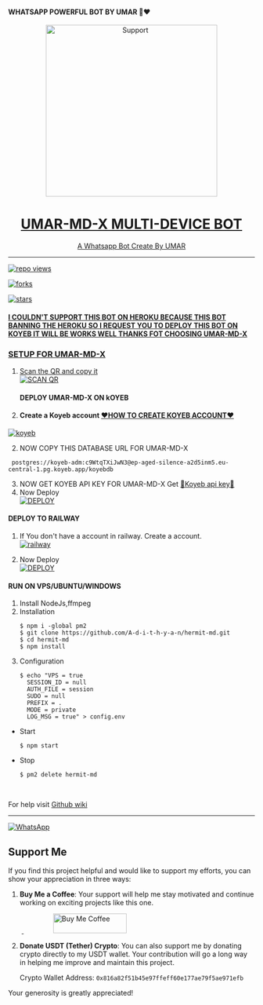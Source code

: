 #### WHATSAPP POWERFUL BOT BY UMAR 🙂❤️


</p>
<p align="center">
  <a href="https://chat.whatsapp.com/JIJplkiYyrFE4dyFGade43">
    <img alt=Support height="350" src="https://telegra.ph/file/a59688bc60ff2d944e682.jpg"> 
    </p>
<h1 align="center">    UMAR-MD-X MULTI-DEVICE BOT
</h1>
<p align="center"> 
  
<p align="center"> A Whatsapp Bot Create By UMAR
  
***
![repo views](https://hits.seeyoufarm.com/api/count/incr/badge.svg?url=https%3A%2F%2Fgithub.com%2FprabathLK%2FPRABATH-MD&count_bg=%2379C83D&title_bg=%23555555&icon=gitpod.svg&icon_color=%23E7E7E7&title=Views&edge_flat=false)

![forks](https://img.shields.io/github/forks/prabathLK/PRABATH-MD?label=Forks&style=social)

![stars](https://img.shields.io/github/stars/prabathLK/PRABATH-MD?style=social)

#### I COULDN'T SUPPORT THIS BOT ON HEROKU BECAUSE THIS BOT BANNING THE HEROKU SO I REQUEST YOU TO DEPLOY THIS BOT ON KOYEB IT WILL BE WORKS WELL THANKS FOT CHOOSING UMAR-MD-X

### SETUP FOR UMAR-MD-X
1. Scan the QR and copy it
    <br>
<a href='https://hermit.adithyan.xyz/qr' target="_blank"><img alt='SCAN QR' src='https://img.shields.io/badge/Scan_qr-100000?style=for-the-badge&logo=scan&logoColor=white&labelColor=black&color=black'/></a>
    <br>
    #### DEPLOY UMAR-MD-X ON kOYEB
1. #### Create a Koyeb account [❤️HOW TO CREATE KOYEB ACCOUNT❤️](https://tinyurl.com/yl3xz9bj)
<a href='https://app.koyeb.com/auth/signup' target="_blank"><img alt='koyeb' src='https://img.shields.io/badge/-Create-black?style=for-the-badge&logo=koyeb&logoColor=white'/></a>

2. NOW COPY THIS DATABASE URL FOR UMAR-MD-X
 ```
  postgres://koyeb-adm:c9WtqTXiJwN3@ep-aged-silence-a2d5inm5.eu-central-1.pg.koyeb.app/koyebdb
  ```
3. NOW GET KOYEB API KEY FOR UMAR-MD-X
Get [🌹Koyeb api key🌹](https://app.koyeb.com/account/api)
4. Now Deploy
    <br>
<a href='https://hermit.adithyan.xyz/deploy-koyeb' target="_blank"><img alt='DEPLOY' src='https://img.shields.io/badge/-DEPLOY-black?style=for-the-badge&logo=koyeb&logoColor=white'/></a>

#### DEPLOY TO RAILWAY

1. If You don't have a account in railway. Create a account.
    <br>
<a href='https://railway.app/login' target="_blank"><img alt='railway' src='https://img.shields.io/badge/-Create-black?style=for-the-badge&logo=railway&logoColor=white'/></a>

2. Now Deploy
    <br>
<a href='https://railway.app/template/q20OfH?referralCode=b9IKyc' target="_blank"><img alt='DEPLOY' src='https://img.shields.io/badge/-DEPLOY-black?style=for-the-badge&logo=railway&logoColor=white'/></a>

#### RUN ON VPS/UBUNTU/WINDOWS

1. Install NodeJs,ffmpeg
2. Installation
   ```
   $ npm i -global pm2
   $ git clone https://github.com/A-d-i-t-h-y-a-n/hermit-md.git
   $ cd hermit-md
   $ npm install
   ```
3. Configuration
   ```
   $ echo "VPS = true
     SESSION_ID = null
     AUTH_FILE = session
     SUDO = null
     PREFIX = .
     MODE = private
     LOG_MSG = true" > config.env
   ```
- Start
  ```
  $ npm start
  ```
- Stop
  ```
  $ pm2 delete hermit-md
  ```
<br>

For help visit [Github wiki](https://github.com/A-d-i-t-h-y-a-n/hermit-md/wiki)

***
<a href="https://whatsapp.com/channel/0029Va4OxFAGk1FjrFvTJa1V"><img alt="WhatsApp" src="https://img.shields.io/badge/-Whatsapp%20Channel-white?style=for-the-badge&logo=whatsapp&logoColor=black"/></a>

## Support Me

If you find this project helpful and would like to support my efforts, you can show your appreciation in three ways:

1. **Buy Me a Coffee**: Your support will help me stay motivated and continue working on exciting projects like this one.

&nbsp;&nbsp;&nbsp;&nbsp;&nbsp;&nbsp;&nbsp;<a href="https://www.buymeacoffee.com/adithyanr">
  <img src="https://i.ibb.co/KNnhcvX/bmc-button.png" alt="Buy Me Coffee" height="40" width="150" style="margin-left: 60px;">
</a>


2. **Donate USDT (Tether) Crypto**: You can also support me by donating crypto directly to my USDT wallet. Your contribution will go a long way in helping me improve and maintain this project.

   Crypto Wallet Address: `0x816a82f51b45e97ffeff60e177ae79f5ae971efb`

Your generosity is greatly appreciated!
